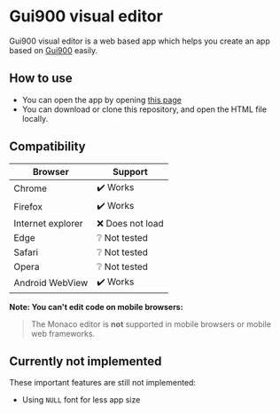 # Gui900 visual editor

Gui900 visual editor is a web based app which helps you create an app based on [Gui900](https://github.com/Mammad900/Gui900) easily.

## How to use

- You can open the app by opening [this page](https://mammad900.github.io/Gui900-visual-editor/Gui900%20visual%20editor.html)
- You can download or clone this repository, and open the HTML file locally.
  
## Compatibility

| Browser           | Support                    |
| ----------------- | -------------------------- |
| Chrome            | :heavy_check_mark: Works   |
| Firefox           | :heavy_check_mark: Works   |
| Internet explorer | :x: Does not load          |
| Edge              | :grey_question: Not tested |
| Safari            | :grey_question: Not tested |
| Opera             | :grey_question: Not tested |
| Android WebView   | :heavy_check_mark: Works   |

**Note: You can't edit code on mobile browsers:**
> The Monaco editor is **not** supported in mobile browsers or mobile web frameworks.

## Currently not implemented

These important features are still not implemented:

- Using `NULL` font for less app size
